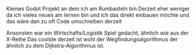 Kleines Godot Projekt an dem ich am Rumbasteln bin 
Derzeit eher weniger da ich vieles neues am lernen bin und ich das direkt einbauen möchte und das wäre dan zu oft Code umschreiben derzeit

Ansonsten war ein Wirtschafts/Logistik Spiel gedacht, ähnlich wie aus der X-Reihe
Das coolste derzeit ist wohl der Wegfindungsalgorithmus der ähnlich zu dem Dijkstra-Algorithmus ist.
